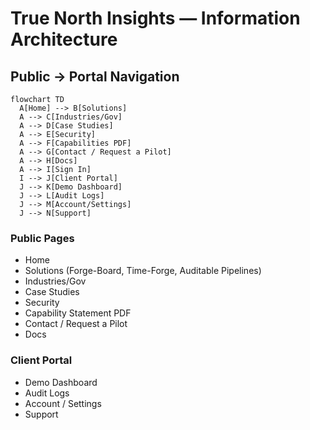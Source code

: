 # True North Insights — Information Architecture

## Public → Portal Navigation
```mermaid
flowchart TD
  A[Home] --> B[Solutions]
  A --> C[Industries/Gov]
  A --> D[Case Studies]
  A --> E[Security]
  A --> F[Capabilities PDF]
  A --> G[Contact / Request a Pilot]
  A --> H[Docs]
  A --> I[Sign In]
  I --> J[Client Portal]
  J --> K[Demo Dashboard]
  J --> L[Audit Logs]
  J --> M[Account/Settings]
  J --> N[Support]
```

### Public Pages
- Home
- Solutions (Forge-Board, Time-Forge, Auditable Pipelines)
- Industries/Gov
- Case Studies
- Security
- Capability Statement PDF
- Contact / Request a Pilot
- Docs

### Client Portal
- Demo Dashboard
- Audit Logs
- Account / Settings
- Support
